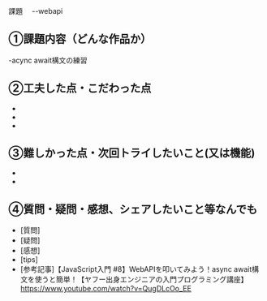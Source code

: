 課題　 --webapi

## ①課題内容（どんな作品か）
-acync await構文の練習 

## ②工夫した点・こだわった点
- 
- 
- 

## ③難しかった点・次回トライしたいこと(又は機能)
- 
- 

## ④質問・疑問・感想、シェアしたいこと等なんでも
- [質問]
- [疑問]
- [感想]
- [tips]
- [参考記事]【JavaScript入門 #8】WebAPIを叩いてみよう！async await構文を使うと簡単！【ヤフー出身エンジニアの入門プログラミング講座】https://www.youtube.com/watch?v=QugDLcOo_EE
